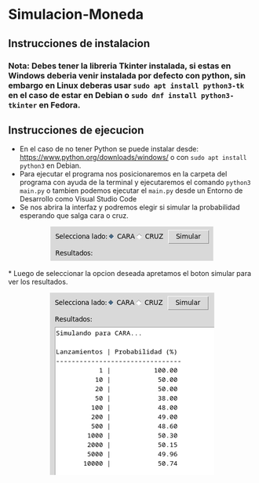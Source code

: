 # Simulacion-Moneda
## Instrucciones de instalacion
### Nota: Debes tener la libreria Tkinter instalada, si estas en Windows deberia venir instalada por defecto con python, sin embargo en Linux deberas usar `sudo apt install python3-tk` en el caso de estar en Debian o `sudo dnf install python3-tkinter` en Fedora.

## Instrucciones de ejecucion
* En el caso de no tener Python se puede instalar desde: https://www.python.org/downloads/windows/ o con `sudo apt install python3` en Debian.
* Para ejecutar el programa nos posicionaremos en la carpeta del programa con ayuda de la terminal y ejecutaremos el comando `python3 main.py` o tambien podemos ejecutar el `main.py` desde un Entorno de Desarrollo como Visual Studio Code
* Se nos abrira la interfaz y podremos elegir si simular la probabilidad esperando que salga cara o cruz.
<p align="center">
  <img src="Imagenes/Captura desde 2025-09-07 22-17-19.png" alt="Imagen 1" width="">
</p>
* Luego de seleccionar la opcion deseada apretamos el boton simular para ver los resultados.
<p align="center">
  <img src="Imagenes/Captura desde 2025-09-07 22-17-54.png" alt="Imagen 2" width="">
</p>